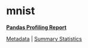 # mnist

[**Pandas Profiling Report**](https://epistasislab.github.io/penn-ml-benchmarks/profile/mnist.html)

[Metadata](metadata.yaml) | [Summary Statistics](summary_stats.csv)

